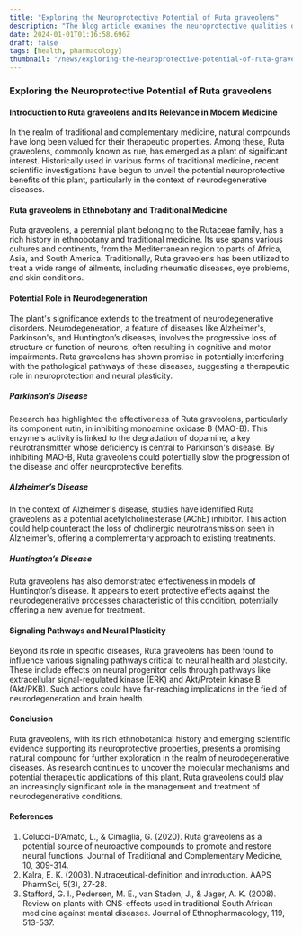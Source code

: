```yaml
---
title: "Exploring the Neuroprotective Potential of Ruta graveolens"
description: "The blog article examines the neuroprotective qualities of Ruta graveolens, a plant used in traditional medicine, highlighting its potential in treating neurodegenerative diseases like Parkinson's, Alzheimer's, and Huntington's. "
date: 2024-01-01T01:16:58.696Z
draft: false
tags: [health, pharmacology]
thumbnail: "/news/exploring-the-neuroprotective-potential-of-ruta-graveolens/thumb.png"
---
```



### Exploring the Neuroprotective Potential of Ruta graveolens

#### Introduction to Ruta graveolens and Its Relevance in Modern Medicine

In the realm of traditional and complementary medicine, natural compounds have long been valued for their therapeutic properties. Among these, Ruta graveolens, commonly known as rue, has emerged as a plant of significant interest. Historically used in various forms of traditional medicine, recent scientific investigations have begun to unveil the potential neuroprotective benefits of this plant, particularly in the context of neurodegenerative diseases.

#### Ruta graveolens in Ethnobotany and Traditional Medicine

Ruta graveolens, a perennial plant belonging to the Rutaceae family, has a rich history in ethnobotany and traditional medicine. Its use spans various cultures and continents, from the Mediterranean region to parts of Africa, Asia, and South America. Traditionally, Ruta graveolens has been utilized to treat a wide range of ailments, including rheumatic diseases, eye problems, and skin conditions.

#### Potential Role in Neurodegeneration

The plant's significance extends to the treatment of neurodegenerative disorders. Neurodegeneration, a feature of diseases like Alzheimer's, Parkinson's, and Huntington’s diseases, involves the progressive loss of structure or function of neurons, often resulting in cognitive and motor impairments. Ruta graveolens has shown promise in potentially interfering with the pathological pathways of these diseases, suggesting a therapeutic role in neuroprotection and neural plasticity.

##### Parkinson’s Disease
Research has highlighted the effectiveness of Ruta graveolens, particularly its component rutin, in inhibiting monoamine oxidase B (MAO-B). This enzyme's activity is linked to the degradation of dopamine, a key neurotransmitter whose deficiency is central to Parkinson's disease. By inhibiting MAO-B, Ruta graveolens could potentially slow the progression of the disease and offer neuroprotective benefits.

##### Alzheimer’s Disease
In the context of Alzheimer's disease, studies have identified Ruta graveolens as a potential acetylcholinesterase (AChE) inhibitor. This action could help counteract the loss of cholinergic neurotransmission seen in Alzheimer's, offering a complementary approach to existing treatments.

##### Huntington’s Disease
Ruta graveolens has also demonstrated effectiveness in models of Huntington’s disease. It appears to exert protective effects against the neurodegenerative processes characteristic of this condition, potentially offering a new avenue for treatment.

#### Signaling Pathways and Neural Plasticity

Beyond its role in specific diseases, Ruta graveolens has been found to influence various signaling pathways critical to neural health and plasticity. These include effects on neural progenitor cells through pathways like extracellular signal-regulated kinase (ERK) and Akt/Protein kinase B (Akt/PKB). Such actions could have far-reaching implications in the field of neurodegeneration and brain health.

#### Conclusion

Ruta graveolens, with its rich ethnobotanical history and emerging scientific evidence supporting its neuroprotective properties, presents a promising natural compound for further exploration in the realm of neurodegenerative diseases. As research continues to uncover the molecular mechanisms and potential therapeutic applications of this plant, Ruta graveolens could play an increasingly significant role in the management and treatment of neurodegenerative conditions.

#### References
1. Colucci-D’Amato, L., & Cimaglia, G. (2020). Ruta graveolens as a potential source of neuroactive compounds to promote and restore neural functions. Journal of Traditional and Complementary Medicine, 10, 309-314.
2. Kalra, E. K. (2003). Nutraceutical-definition and introduction. AAPS PharmSci, 5(3), 27-28.
3. Stafford, G. I., Pedersen, M. E., van Staden, J., & Jager, A. K. (2008). Review on plants with CNS-effects used in traditional South African medicine against mental diseases. Journal of Ethnopharmacology, 119, 513-537.
